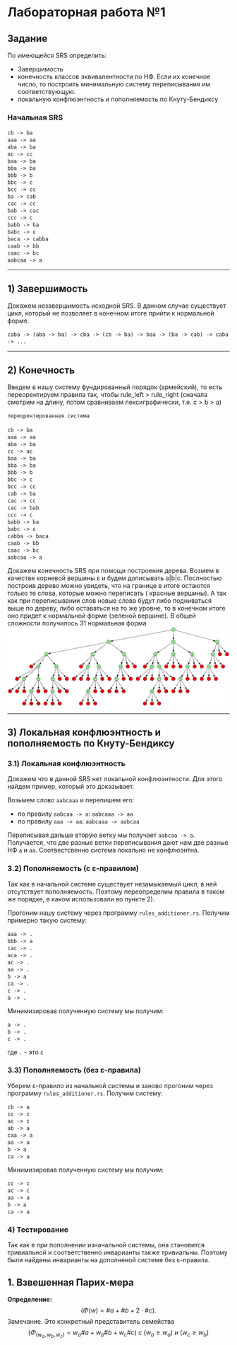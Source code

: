 # Лабораторная работа №1

## Задание

По имеющейся SRS определить:

- Завершимость
- конечность классов эквивалентности по НФ. Если их конечное число, то построить минимальную систему переписывания им
  соответствующую.
- локальную конфлюэнтность и пополняемость по Кнуту-Бендиксу

### Начальная SRS

```text
cb -> ba
aaa -> aa
aba -> ba
ac -> cc
baa -> ba
bba -> ba
bbb -> b
bbc -> c
bcc -> cc
ba -> cab
cac -> cc
bab -> cac
ccc -> c
babb -> ba
babc -> ε
baca -> cabba
caab -> bb
caac -> bc
aabcaa -> a
```

---

## 1) Завершимость

Докажем незавершимость исходной SRS. В данном случае существует цикл, который не позволяет в конечном итоге прийти к
нормальной форме.

```text
caba -> (aba -> ba) -> cba -> (cb -> ba) -> baa -> (ba -> cab) -> caba -> ...
```

---

## 2) Конечность

Введем в нашу систему фундированный порядок (армейский), то есть переорентируем правила так, чтобы rule_left >
rule_right (сначала смотрим на длину, потом сравниваем лексиграфически, т.е. c > b > a)

```text
переорентированная система

cb -> ba
aaa -> aa
aba -> ba
cc -> ac
baa -> ba
bba -> ba
bbb -> b
bbc -> c
bcc -> cc
cab -> ba
cac -> cc
cac -> bab
ccc -> c
babb -> ba
babc -> ε
cabba -> baca
caab -> bb
caac -> bc
aabcaa -> a
```

Докажем конечность SRS при помощи построения дерева. Возмем в качестве корневой вершины ε и будем дописывать a|b|c.
Послностью построив дерево можно увидеть, что на границе в итоге остаются только те слова, которые можно переписать (
красные вершины). А так как при переписывании слов новые слова будут либо подниваться выше по дереву, либо оставаться на
то же уровне, то в конечном итоге оно придет к нормальной форме (зеленой вершине). В общей сложности получилось 31
нормальная форма
![Рис. 1. Порождающее дерево](graph/graph.svg)

---

## 3) Локальная конфлюэнтность и пополняемость по Кнуту-Бендиксу

### 3.1) Локальная конфлюэнтность

Докажем что в данной SRS нет локальной конфлюэнтности. Для этого найдем пример, который это доказывает.

Возьмем слово `aabcaaa` и перепишем его:

- по правилу `aabcaa -> a`: `aabcaaa -> aa`
- по правилу `aaa -> aa`: `aabcaaa -> aabcaa`

Переписывая дальше вторую ветку мы получает `aabcaa -> a`. Получается, что две разные ветки переписывания дают нам две
разные НФ `a` и `aa`. Соотвестсвенно система локально не конфлюэнтна.

### 3.2) Пополняемость (с ε-правилом)

Так как в начальной системе существует незамыкаемый цикл, в ней отсутствует пополняемость. Поэтому переопределим правила
в таком же порядке, в каком использовали во пункте 2).

Прогоним нашу систему через программу `rules_additioner.rs`. Получим примерно такую систему:

```text
aaa -> .
bbb -> a
cac -> .
aca -> .
ac -> .
aa -> .
b -> a
ca -> .
c -> .
a -> .
```

Минимизировав полученную систему мы получим:

```text
a -> .
b -> .
c -> .
```

где `.` - это `ε`

### 3.3) Пополняемость (без ε-правила)

Уберем ε-правило из начальной системы и заново прогоним через программу `rules_additioner.rs`. Получим систему:

```text
cb -> a
cc -> c
ac -> c
ab -> a
caa -> a
aa -> a
b -> a
ca -> a
```

Минимизировав полученную систему мы получим:

```text
cc -> c
ac -> c
aa -> a
b -> a
ca -> a
```

### 4) Тестирование

Так как в при пополнении изначальной системы, она становится тривиальной и соответственно инварианты также тривиальны. Поэтому были найдены инварианты на дополненой системе без ε-правила.

## 1. Взвешенная Парих-мера


**Определение:**
$$
(\Phi(w)=\#a+\#b+2\cdot\#c).
$$
Замечание. Это конкретный представитель семейства $$ (\Phi_{(w_a,w_b,w_c)}=w_a\#a+w_b\#b+w_c\#c) \ с \ (w_b\ge w_a) \ и \ (w_c\ge w_b)$$
